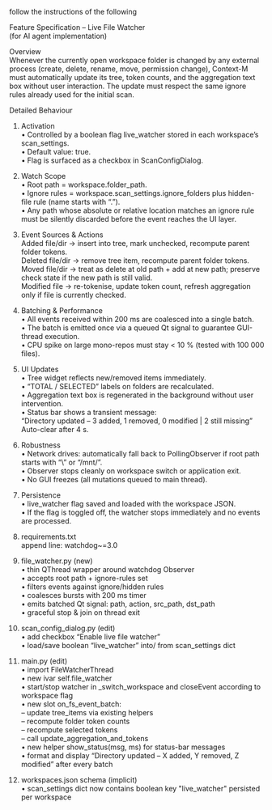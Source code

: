 follow the instructions of the following 


Feature Specification – Live File Watcher  
(for AI agent implementation)

Overview  
Whenever the currently open workspace folder is changed by any external process (create, delete, rename, move, permission change), Context-M must automatically update its tree, token counts, and the aggregation text box without user interaction. The update must respect the same ignore rules already used for the initial scan.

Detailed Behaviour

1. Activation  
   • Controlled by a boolean flag live_watcher stored in each workspace’s scan_settings.  
   • Default value: true.  
   • Flag is surfaced as a checkbox in ScanConfigDialog.

2. Watch Scope  
   • Root path = workspace.folder_path.  
   • Ignore rules = workspace.scan_settings.ignore_folders plus hidden-file rule (name starts with “.”).  
   • Any path whose absolute or relative location matches an ignore rule must be silently discarded before the event reaches the UI layer.

3. Event Sources & Actions  
   Added file/dir → insert into tree, mark unchecked, recompute parent folder tokens.  
   Deleted file/dir → remove tree item, recompute parent folder tokens.  
   Moved file/dir → treat as delete at old path + add at new path; preserve check state if the new path is still valid.  
   Modified file → re-tokenise, update token count, refresh aggregation only if file is currently checked.

4. Batching & Performance  
   • All events received within 200 ms are coalesced into a single batch.  
   • The batch is emitted once via a queued Qt signal to guarantee GUI-thread execution.  
   • CPU spike on large mono-repos must stay < 10 % (tested with 100 000 files).

5. UI Updates  
   • Tree widget reflects new/removed items immediately.  
   • “TOTAL / SELECTED” labels on folders are recalculated.  
   • Aggregation text box is regenerated in the background without user intervention.  
   • Status bar shows a transient message:  
     “Directory updated – 3 added, 1 removed, 0 modified | 2 still missing”  
     Auto-clear after 4 s.

6. Robustness  
   • Network drives: automatically fall back to PollingObserver if root path starts with “\\” or “/mnt/”.  
   • Observer stops cleanly on workspace switch or application exit.  
   • No GUI freezes (all mutations queued to main thread).

7. Persistence  
   • live_watcher flag saved and loaded with the workspace JSON.  
   • If the flag is toggled off, the watcher stops immediately and no events are processed.
1. requirements.txt  
   append line: watchdog~=3.0

2. file_watcher.py (new)  
   • thin QThread wrapper around watchdog Observer  
   • accepts root path + ignore-rules set  
   • filters events against ignore/hidden rules  
   • coalesces bursts with 200 ms timer  
   • emits batched Qt signal: path, action, src_path, dst_path  
   • graceful stop & join on thread exit

3. scan_config_dialog.py (edit)  
   • add checkbox “Enable live file watcher”  
   • load/save boolean “live_watcher” into/ from scan_settings dict

4. main.py (edit)  
   • import FileWatcherThread  
   • new ivar self.file_watcher  
   • start/stop watcher in _switch_workspace and closeEvent according to workspace flag  
   • new slot on_fs_event_batch:  
     – update tree_items via existing helpers  
     – recompute folder token counts  
     – recompute selected tokens  
     – call update_aggregation_and_tokens  
   • new helper show_status(msg, ms) for status-bar messages  
   • format and display “Directory updated – X added, Y removed, Z modified” after every batch

5. workspaces.json schema (implicit)  
   • scan_settings dict now contains boolean key "live_watcher" persisted per workspace